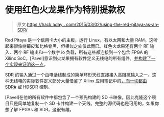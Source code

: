 # 使用红色火龙果作为特别提款权

> 原文:[https://hack aday . com/2015/03/02/using-the-red-pitaya-as-an-SDR/](https://hackaday.com/2015/03/02/using-the-red-pitaya-as-an-sdr/)

Red Pitaya 是一个信用卡大小的主板，运行 Linux，有以太网和大量 RAM。这听起来很像树莓皮和比格骨黑，但相似之处仅此而已。红色火龙果还有两个 RF 输入、两个 RF 输出和一个数字 io 负载，所有这些都连接到一个包含 FPGA 的 Xilinx SoC。[Pavel]意识到火龙果拥有软件定义无线电的所有组件，[并构建了一个实现来证明这一点](http://pavel-demin.github.io/red-pitaya-notes/sdr-receiver/)。

SDR 的输入通过一个由电话线制成的简单环形天线直接接入高阻抗输入之一。这种无线电的实际软件定义部分大量借鉴了 Xilinx 应用笔记中的[，而一切都由](http://www.xilinx.com/support/documentation/application_notes/xapp1113.pdf) [SDR#](http://sdrsharp.com/#download) 或 [HDSDR](http://www.hdsdr.de/) 控制。

[Pavel]在他的所有软件中都包含了一个预先构建的 SD 卡映像，因此克隆这个项目只是简单地复制一个 SD 卡并构建一个天线。完整的源代码也是可用的，如果你想了解 FPGAs 和 SDR，这很有趣。